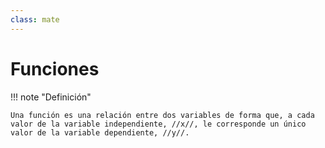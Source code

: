 ```yaml
---
class: mate
---
```


# Funciones

!!! note "Definición"

    Una función es una relación entre dos variables de forma que, a cada valor de la variable independiente, //x//, le corresponde un único valor de la variable dependiente, //y//.

